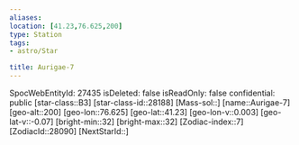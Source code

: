 ```yaml
---
aliases: 
location: [41.23,76.625,200]
type: Station
tags:
- astro/Star

title: Aurigae-7
---
```

SpocWebEntityId: 27435
isDeleted: false
isReadOnly: false
confidential: public
[star-class::B3]
[star-class-id::28188]
[Mass-sol::]
[name::Aurigae-7]
[geo-alt::200]
[geo-lon::76.625]
[geo-lat::41.23]
[geo-lon-v::0.003]
[geo-lat-v::-0.07]
[bright-min::32]
[bright-max::32]
[Zodiac-index::7]
[ZodiacId::28090]
[NextStarId::]




